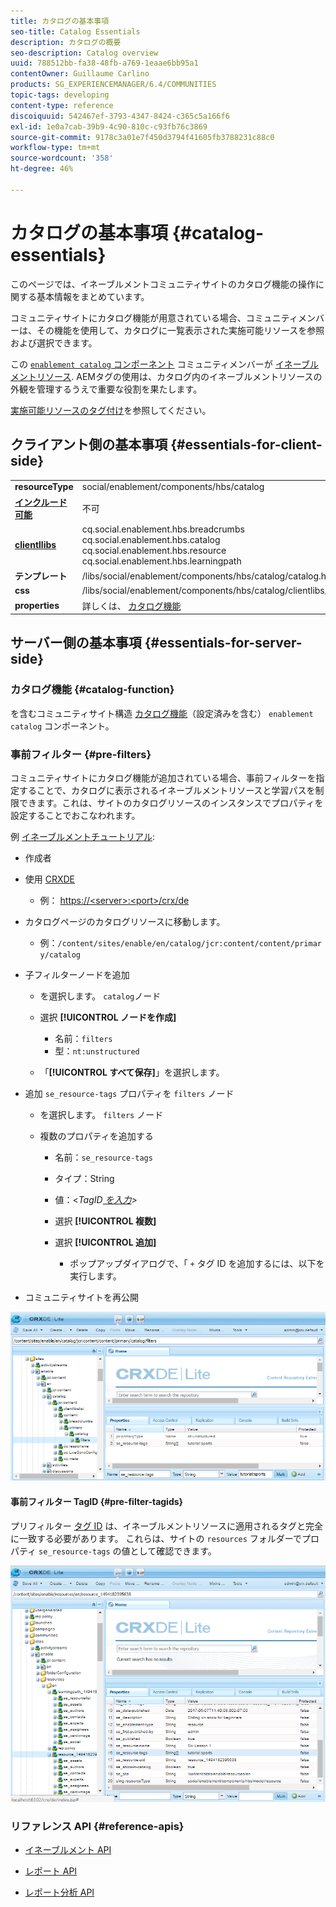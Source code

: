 ```yaml
---
title: カタログの基本事項
seo-title: Catalog Essentials
description: カタログの概要
seo-description: Catalog overview
uuid: 788512bb-fa38-48fb-a769-1eaae6bb95a1
contentOwner: Guillaume Carlino
products: SG_EXPERIENCEMANAGER/6.4/COMMUNITIES
topic-tags: developing
content-type: reference
discoiquuid: 542467ef-3793-4347-8424-c365c5a166f6
exl-id: 1e0a7cab-39b9-4c90-810c-c93fb76c3869
source-git-commit: 9178c3a01e7f450d3794f41605fb3788231c88c0
workflow-type: tm+mt
source-wordcount: '358'
ht-degree: 46%

---
```


# カタログの基本事項 {#catalog-essentials}

このページでは、イネーブルメントコミュニティサイトのカタログ機能の操作に関する基本情報をまとめています。

コミュニティサイトにカタログ機能が用意されている場合、コミュニティメンバーは、その機能を使用して、カタログに一覧表示された実施可能リソースを参照および選択できます。

この [ `enablement catalog` コンポーネント](catalog.md) コミュニティメンバーが [イネーブルメントリソース](resources.md). AEMタグの使用は、カタログ内のイネーブルメントリソースの外観を管理するうえで重要な役割を果たします。

[実施可能リソースのタグ付け](tag-resources.md)を参照してください。

## クライアント側の基本事項 {#essentials-for-client-side}

<table> 
 <tbody> 
  <tr> 
   <td> <strong>resourceType</strong></td> 
   <td>social/enablement/components/hbs/catalog</td> 
  </tr> 
  <tr> 
   <td> <a href="scf.md#add-or-include-a-communities-component"><strong>インクルード可能</strong></a></td> 
   <td>不可</td> 
  </tr> 
  <tr> 
   <td> <a href="clientlibs.md"><strong>clientllibs</strong></a></td> 
   <td>cq.social.enablement.hbs.breadcrumbs<br /> cq.social.enablement.hbs.catalog<br /> cq.social.enablement.hbs.resource<br /> cq.social.enablement.hbs.learningpath</td> 
  </tr> 
  <tr> 
   <td> <strong>テンプレート</strong></td> 
   <td> /libs/social/enablement/components/hbs/catalog/catalog.hbs<br /> </td> 
  </tr> 
  <tr> 
   <td> <strong>css</strong></td> 
   <td> /libs/social/enablement/components/hbs/catalog/clientlibs/catalog.css</td> 
  </tr> 
  <tr> 
   <td><strong> properties</strong></td> 
   <td>詳しくは、 <a href="catalog.md">カタログ機能</a></td> 
  </tr> 
 </tbody> 
</table>

## サーバー側の基本事項 {#essentials-for-server-side}

### カタログ機能 {#catalog-function}

を含むコミュニティサイト構造 [カタログ機能](functions.md#catalog-function)（設定済みを含む） `enablement catalog` コンポーネント。

### 事前フィルター {#pre-filters}

コミュニティサイトにカタログ機能が追加されている場合、事前フィルターを指定することで、カタログに表示されるイネーブルメントリソースと学習パスを制限できます。これは、サイトのカタログリソースのインスタンスでプロパティを設定することでおこなわれます。

例 [イネーブルメントチュートリアル](getting-started-enablement.md):

* 作成者
* 使用 [CRXDE](../../help/sites-developing/developing-with-crxde-lite.md)

   * 例： [https://&lt;server>:&lt;port>/crx/de](http://localhost:4502/crx/de)

* カタログページのカタログリソースに移動します。

   * 例：`/content/sites/enable/en/catalog/jcr:content/content/primary/catalog`

* 子フィルターノードを追加

   * を選択します。 `catalog`ノード
   * 選択 **[!UICONTROL ノードを作成]**

      * 名前：`filters`
      * 型：`nt:unstructured`
   * 「**[!UICONTROL すべて保存]**」を選択します。


* 追加 `se_resource-tags` プロパティを `filters` ノード

   * を選択します。 `filters` ノード
   * 複数のプロパティを追加する

      * 名前：`se_resource-tags`
      * タイプ：String
      * 値：&lt;*TagID[ を入力](#pre-filter-tagids)>*
      * 選択 **[!UICONTROL 複数]**
      * 選択 **[!UICONTROL 追加]**

         * ポップアップダイアログで、「 `+` タグ ID を追加するには、以下を実行します。

* コミュニティサイトを再公開

![chlimage_1-189](assets/chlimage_1-189.png)

#### 事前フィルター TagID {#pre-filter-tagids}

プリフィルター [タグ ID](../../help/sites-developing/framework.md#tagid) は、イネーブルメントリソースに適用されるタグと完全に一致する必要があります。 これらは、サイトの `resources` フォルダーでプロパティ `se_resource-tags` の値として確認できます。

![chlimage_1-190](assets/chlimage_1-190.png)

### リファレンス API {#reference-apis}

* [イネーブルメント API](https://helpx.adobe.com/experience-manager/6-4/sites/developing/using/reference-materials/javadoc/com/adobe/cq/social/enablement/reporting/model/api/package-summary.html)

* [レポート API](https://helpx.adobe.com/experience-manager/6-4/sites/developing/using/reference-materials/javadoc/com/adobe/cq/social/reporting/dv/api/package-summary.html)

* [レポート分析 API](https://helpx.adobe.com/experience-manager/6-4/sites/developing/using/reference-materials/javadoc/com/adobe/cq/social/reporting/dv/model/api/package-summary.html)

